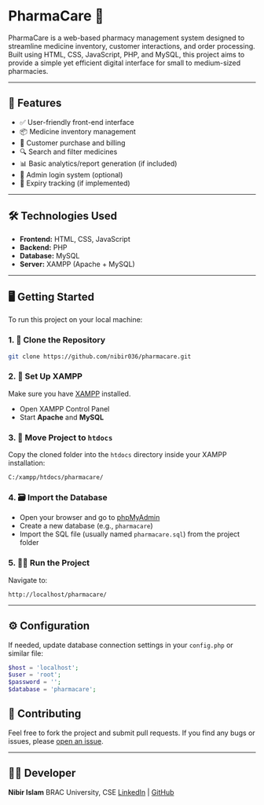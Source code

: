 # PharmaCare 💊

PharmaCare is a web-based pharmacy management system designed to streamline medicine inventory, customer interactions, and order processing. Built using HTML, CSS, JavaScript, PHP, and MySQL, this project aims to provide a simple yet efficient digital interface for small to medium-sized pharmacies.

---

## 🚀 Features

- ✅ User-friendly front-end interface
- 📦 Medicine inventory management
- 🧾 Customer purchase and billing
- 🔍 Search and filter medicines
- 📊 Basic analytics/report generation (if included)
- 🔐 Admin login system (optional)
- 📅 Expiry tracking (if implemented)

---

## 🛠️ Technologies Used

- **Frontend:** HTML, CSS, JavaScript  
- **Backend:** PHP  
- **Database:** MySQL  
- **Server:** XAMPP (Apache + MySQL)  

---

## 🖥️ Getting Started

To run this project on your local machine:

### 1. 🔽 Clone the Repository
```bash
git clone https://github.com/nibir036/pharmacare.git
````

### 2. 🧰 Set Up XAMPP

Make sure you have [XAMPP](https://www.apachefriends.org/index.html) installed.

* Open XAMPP Control Panel
* Start **Apache** and **MySQL**

### 3. 📁 Move Project to `htdocs`

Copy the cloned folder into the `htdocs` directory inside your XAMPP installation:

```
C:/xampp/htdocs/pharmacare/
```

### 4. 🗃️ Import the Database

* Open your browser and go to [phpMyAdmin](http://localhost/phpmyadmin)
* Create a new database (e.g., `pharmacare`)
* Import the SQL file (usually named `pharmacare.sql`) from the project folder

### 5. 🏃‍♂️ Run the Project

Navigate to:

```
http://localhost/pharmacare/
```

---

## ⚙️ Configuration

If needed, update database connection settings in your `config.php` or similar file:

```php
$host = 'localhost';
$user = 'root';
$password = '';
$database = 'pharmacare';
```


## 🤝 Contributing

Feel free to fork the project and submit pull requests.
If you find any bugs or issues, please [open an issue](https://github.com/nibir036/pharmacare/issues).

---

## 👨‍💻 Developer

**Nibir Islam**
BRAC University, CSE
[LinkedIn](https://www.linkedin.com/in/yourprofile) | [GitHub](https://github.com/your-username)

